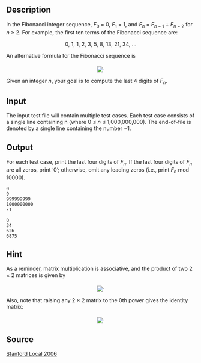 <h2>Description</h2><span lang="en-us"><p>In the Fibonacci integer sequence, <i>F</i><sub>0</sub> = 0, <i>F</i><sub>1</sub> = 1, and <i>F<sub>n</sub></i> = <i>F<sub>n</sub></i><sub> − 1</sub> + <i>F<sub>n</sub></i><sub> − 2</sub> for <i>n</i> ≥ 2. For example, the first ten terms of the Fibonacci sequence are:</p><p align="center">0, 1, 1, 2, 3, 5, 8, 13, 21, 34, …</p><p>An alternative formula for the Fibonacci sequence is</p><p align="center"><img src="images/3070_1.png" align="middle">.</p><p>Given an integer <i>n</i>, your goal is to compute the last 4 digits of <i>F<sub>n</sub></i>.</p></span><h2>Input</h2><span lang="en-us"><p>The input test file will contain multiple test cases. Each test case consists of a single line containing n (where 0 ≤ <i>n</i> ≤ 1,000,000,000). The end-of-file is denoted by a single line containing the number −1.</p></span><h2>Output</h2><span lang="en-us"><p>For each test case, print the last four digits of <i>F<sub>n</sub></i>. If the last four digits of <i>F<sub>n</sub></i> are all zeros, print ‘0’; otherwise, omit any leading zeros (i.e., print <i>F<sub>n</sub></i> mod 10000).</p></span><pre><code class="language-input1">0
9
999999999
1000000000
-1</code></pre><pre><code class="language-output1">0
34
626
6875</code></pre><h2>Hint</h2><span lang="en-us"><p>As a reminder, matrix multiplication is associative, and the product of two 2 × 2 matrices is given by</p><p align="center"><img src="images/3070_2.png" align="middle">.</p><p>Also, note that raising any 2 × 2 matrix to the 0th power gives the identity matrix:</p><p align="center"><img src="images/3070_3.gif" align="middle">.</p></span><h2>Source</h2><a href="searchproblem?field=source&amp;key=Stanford+Local+2006">Stanford Local 2006</a>